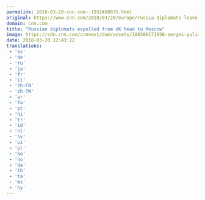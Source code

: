 ```yaml
---
permalink: 2018-03-20-cnn.com--1932400935.html
original: https://www.cnn.com/2018/03/20/europe/russia-diplomats-leave-uk-intl/index.html
domain: cnn.com
title: "Russian diplomats expelled from UK head to Moscow"
image: https://cdn.cnn.com/cnnnext/dam/assets/180306171056-sergei-yulia-skripal-split-super-tease.jpg
date: 2018-03-20 12:43:22
translations: 
 - 'es'
 - 'de'
 - 'ru'
 - 'ja'
 - 'fr'
 - 'it'
 - 'zh-CN'
 - 'zh-TW'
 - 'ar'
 - 'fa'
 - 'pt'
 - 'hi'
 - 'tr'
 - 'id'
 - 'nl'
 - 'sv'
 - 'vi'
 - 'pl'
 - 'ko'
 - 'no'
 - 'da'
 - 'th'
 - 'ta'
 - 'ms'
 - 'hy'
---
```


